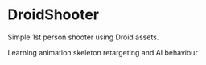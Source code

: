 # DroidShooter
 Simple 1st person shooter using Droid assets.
 
 Learning animation skeleton retargeting and AI behaviour
 
